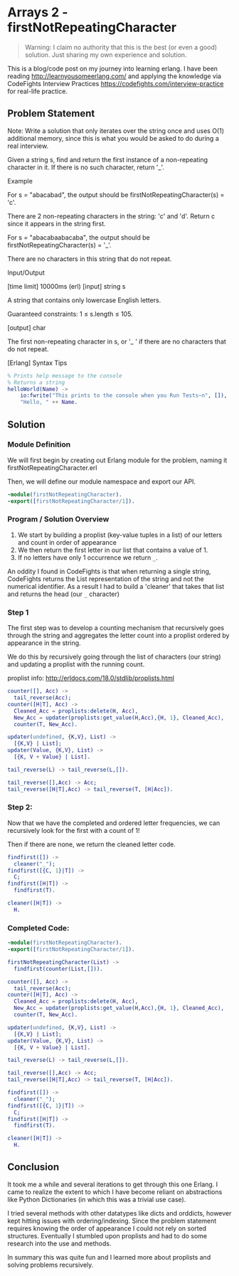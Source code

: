 # Arrays 2 - firstNotRepeatingCharacter

> Warning: I claim no authority that this is the best (or even a good) solution. Just sharing my own experience and solution.

This is a blog/code post on my journey into learning erlang. I have been reading http://learnyousomeerlang.com/ and applying the knowledge via CodeFights Interview Practices https://codefights.com/interview-practice for real-life practice.

## Problem Statement

Note: Write a solution that only iterates over the string once and uses O(1) additional memory, since this is what you would be asked to do during a real interview.

Given a string s, find and return the first instance of a non-repeating character in it. If there is no such character, return '_'.

Example

For s = "abacabad", the output should be
firstNotRepeatingCharacter(s) = 'c'.

There are 2 non-repeating characters in the string: 'c' and 'd'. Return c since it appears in the string first.

For s = "abacabaabacaba", the output should be
firstNotRepeatingCharacter(s) = '_'.

There are no characters in this string that do not repeat.

Input/Output

[time limit] 10000ms (erl)
[input] string s

A string that contains only lowercase English letters.

Guaranteed constraints:
1 ≤ s.length ≤ 105.

[output] char

The first non-repeating character in s, or '_ ' if there are no characters that do not repeat.

[Erlang] Syntax Tips
```erlang
% Prints help message to the console
% Returns a string
helloWorld(Name) ->
    io:fwrite("This prints to the console when you Run Tests~n", []),
    "Hello, " ++ Name.
```


## Solution

### Module Definition

We will first begin by creating out Erlang module for the problem, naming it firstNotRepeatingCharacter.erl

Then, we will define our module namespace and export our API.

```Erlang
-module(firstNotRepeatingCharacter).
-export([firstNotRepeatingCharacter/1]).
```

### Program / Solution Overview

1. We start by building a proplist (key-value tuples in a list) of our letters and count in order of appearance
2. We then return the first letter in our list that contains a value of 1.
3. If no letters have only 1 occurrence we return `_`.

An oddity I found in CodeFights is that when returning a single string, CodeFights returns the List representation of the string and not the numerical identifier. As a result I had to build a 'cleaner' that takes that list and returns the head (our `_` character)

### Step 1

The first step was to develop a counting mechanism that recursively goes through the string and aggregates the letter count into a proplist ordered by appearance in the string.

We do this by recursively going through the list of characters (our string) and updating a proplist with the running count.

proplist info: http://erldocs.com/18.0/stdlib/proplists.html

```erlang
counter([], Acc) ->
  tail_reverse(Acc);
counter([H|T], Acc) ->
  Cleaned_Acc = proplists:delete(H, Acc),
  New_Acc = updater(proplists:get_value(H,Acc),{H, 1}, Cleaned_Acc),
  counter(T, New_Acc).

updater(undefined, {K,V}, List) ->
  [{K,V} | List];
updater(Value, {K,V}, List) ->
  [{K, V + Value} | List].

tail_reverse(L) -> tail_reverse(L,[]).

tail_reverse([],Acc) -> Acc;
tail_reverse([H|T],Acc) -> tail_reverse(T, [H|Acc]).
```

### Step 2:
Now that we have the completed and ordered letter frequencies, we can recursively look for the first with a count of 1!

Then if there are none, we return the cleaned letter code.

```erlang
findfirst([]) ->
  cleaner("_");
findfirst([{C, 1}|T]) ->
  C;
findfirst([H|T]) ->
  findfirst(T).

cleaner([H|T]) ->
  H.
```

### Completed Code:
```erlang
-module(firstNotRepeatingCharacter).
-export([firstNotRepeatingCharacter/1]).

firstNotRepeatingCharacter(List) ->
  findfirst(counter(List,[])).

counter([], Acc) ->
  tail_reverse(Acc);
counter([H|T], Acc) ->
  Cleaned_Acc = proplists:delete(H, Acc),
  New_Acc = updater(proplists:get_value(H,Acc),{H, 1}, Cleaned_Acc),
  counter(T, New_Acc).

updater(undefined, {K,V}, List) ->
  [{K,V} | List];
updater(Value, {K,V}, List) ->
  [{K, V + Value} | List].

tail_reverse(L) -> tail_reverse(L,[]).

tail_reverse([],Acc) -> Acc;
tail_reverse([H|T],Acc) -> tail_reverse(T, [H|Acc]).

findfirst([]) ->
  cleaner("_");
findfirst([{C, 1}|T]) ->
  C;
findfirst([H|T]) ->
  findfirst(T).

cleaner([H|T]) ->
  H.
```

## Conclusion

It took me a while and several iterations to get through this one Erlang. I came to realize the extent to which I have become reliant on abstractions like Python Dictionaries (in which this was a trivial use case).

I tried several methods with other datatypes like dicts and orddicts, however kept hitting issues with ordering/indexing. Since the problem statement requires knowing the order of appearance I could not rely on sorted structures. Eventually I stumbled upon proplists and had to do some research into the use and methods.

In summary this was quite fun and I learned more about proplists and solving problems recursively.
